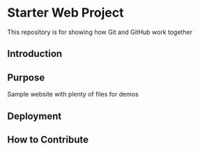 # Starter Web Project

This repository is for showing how Git and GitHub work together
## Introduction
## Purpose

Sample website with plenty of files for demos

## Deployment

## How to Contribute

